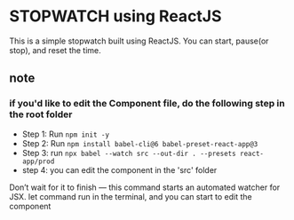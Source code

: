 # STOPWATCH using ReactJS

This is a simple stopwatch built using ReactJS. You can start, pause(or stop), and reset the time.

## note

### if you'd like to edit the Component file, do the following step in the root folder

- Step 1: Run `npm init -y`
- Step 2: Run `npm install babel-cli@6 babel-preset-react-app@3`
- Step 3: run `npx babel --watch src --out-dir . --presets react-app/prod`
- step 4: you can edit the component in the 'src' folder

Don’t wait for it to finish — this command starts an automated watcher for JSX. let command run in the terminal, and you can start to edit the component
